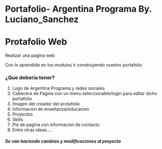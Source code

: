 # Portafolio- Argentina Programa By. Luciano_Sanchez

<h1>Protafolio Web</h1>

<p>Realizar una pagina web</p>
<p>Con lo aprendido en los modulos ir construyendo nuestro portafolio</p>

<h3>¿Que deberia tener?</h3>

<ol>
  <li>Logo de Argentina Programa y redes sociales</li>
  <li>Cabecera de Pagina con un menu seleccionable/login para editar dicho portafolio</li>
  <li>Imagen del creador del protafolio</li>
  <li>Informacion de enseñanza/educacion</li>
  <li>Proyectos</li>
  <li>Skills</li>
  <li>Pie de pagina con informacion de contacto</li>
  <li>Entre otras ideas....</li>
</ol>

<h5><b>Se van haciendo cambios y modificaciones al proyecto</b></h5>
